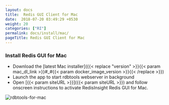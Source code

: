 ```yaml
---
layout: docs
title:  Redis GUI Client for Mac
date:  2018-07-20 03:49:29 +0530
weight: 20
categories: ["RI"]
permalink: docs/install/mac/
pageTitle: Redis GUI Client for Mac
---
```

### Install Redis GUI for Mac

* Download the [latest Mac installer]({{< replace "version" >}}{{< param mac_dl_link >}}#_#{{< param docker_image_version >}}{{< /replace >}})
* Launch the app to start rdbtools webserver in background
* Open [{{< param siteURL >}}]({{< param siteURL >}}) and follow onscreen instructions to activate RedisInsight Redis GUI for Mac.

![rdbtools-for-mac](/images/ri/rdbtools-for-mac.png)
